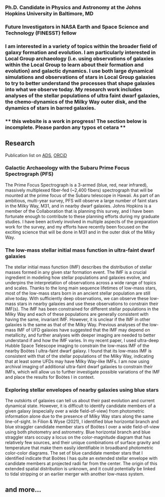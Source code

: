 ### Ph.D. Candidate in Physics and Astronomy at the Johns Hopkins University in Baltimore, MD
### Future Investigators in NASA Earth and Space Science and Technology (FINESST) fellow

### I am interested in a variety of topics within the broader field of galaxy formation and evolution. I am particularly interested in Local Group archaeology (i.e. using observations of galaxies within the Local Group to learn about their formation and evolution) and galactic dynamics. I use both large dynamical simulations and observations of stars in Local Group galaxies to try to better understand the processes that shape galaxies into what we observe today. My research work includes analyses of the stellar populations of ultra faint dwarf galaxies, the chemo-dynamics of the Milky Way outer disk, and the dynamics of stars in barred galaxies. 

### ** this website is a work in progress! The section below is incomplete. Please pardon any typos et cetara **
## Research
Publication list on [ADS](https://ui.adsabs.harvard.edu/search/fq=%7B!type%3Daqp%20v%3D%24fq_database%7D&fq_database=database%3A%20astronomy&q=author%3A(%22filion%2C%20c%22)&sort=date%20desc%2C%20bibcode%20desc&p_=0), [ORCiD](https://orcid.org/0000-0001-5522-5029)

### Galactic Archaeology with the Subaru Prime Focus Spectrograph (PFS)
The Prime Focus Spectrograph is a 3-armed (blue, red, near infrared), massively multiplexed fiber-fed (~2,400 fibers) spectrograph that will be mounted at the prime focus of the Subaru telescope in Hawaii. As part of an ambitious, multi-year survey, PFS will observe a large number of faint stars in the Milky Way, M31, and in nearby dwarf galaxies. Johns Hopkins is a member of the Collaboration that is planning this survey, and I have been fortunate enough to contribute to these planning efforts during my graduate studies. I have been actively involved in multiple aspects of the preparation work for the survey, and my efforts have recently been focused on the exciting science that will be done in M31 and in the outer disk of the Milky Way.


### The low-mass stellar initial mass function in ultra-faint dwarf galaxies
The stellar initial mass function (IMF) describes the distribution of stellar masses formed in any given star formation event. The IMF is a crucial ingredient in modeling how stellar populations and galaxies evolve, and underpins the interpretation of observations across a wide range of topics and scales. Thanks to the long main sequence lifetimes of low-mass stars, most of the low-mass stars born in an ancient stellar population are still alive today. With sufficiently deep observations, we can observe these low-mass stars in nearby galaxies and use these observations to constrain their IMF(s). The IMF has been constrained for different stellar populations in the Milky Way and each of these populations are generally consistent with having the same, invariant IMF. However, it is unclear if the IMF in other galaxies is the same as that of the Milky Way. Previous analyses of the low-mass IMF of UFD galaxies have suggested that the IMF may depend on metallicity, and further analyses with deeper imaging are needed to better understand if and how the IMF varies. In my recent paper, I used ultra-deep Hubble Space Telescope imaging to constrain the low-mass IMF of the nearby Boötes I ultra-faint dwarf galaxy. I found that its low-mass IMF is consistent with that of the stellar populations of the Milky Way, indicating that at least some UFDs may have Milky Way-like IMFs. I am now using archival imaging of additional ultra-faint dwarf galaxies to constrain their IMFs, which will allow us to further investigate possible variations of the IMF and place the results for Boötes I in context.

### Exploring stellar envelopes of nearby galaxies using blue stars
The outskirts of galaxies can tell us about their past evolution and current dynamical state. However, it is difficult to identify candidate members of a given galaxy (especially over a wide field-of-view) from photometric information alone due to the presence of Milky Way stars along the same line-of-sight. In Filion & Wyse (2021), I identified blue horizontal branch and blue straggler candidate member stars of Boötes I over a wide field-of-view using both photometry and astrometry. Blue horizontal branch and blue straggler stars occupy a locus on the color-magnitude diagram that has relatively few sources, and their unique combinations of surface gravity and temperature that make them easily identifiable in broadband photometric color-color diagrams. The set of blue candidate member stars that I identified indicate that Boötes I has quite an extended stellar envelope with candidate members at projected radii far from the center. The origin of this extended spatial distribution is unknown, and it could potentially be linked to tidal stripping or an earlier merger with another low-mass system. 

## and more...
